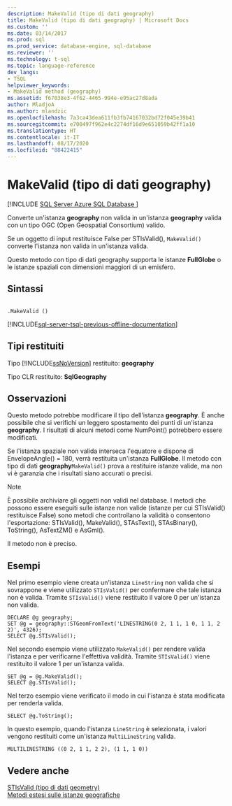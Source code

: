 ```yaml
---
description: MakeValid (tipo di dati geography)
title: MakeValid (tipo di dati geography) | Microsoft Docs
ms.custom: ''
ms.date: 03/14/2017
ms.prod: sql
ms.prod_service: database-engine, sql-database
ms.reviewer: ''
ms.technology: t-sql
ms.topic: language-reference
dev_langs:
- TSQL
helpviewer_keywords:
- MakeValid method (geography)
ms.assetid: f67038e3-4f62-4465-994e-e95ac27d8ada
author: MladjoA
ms.author: mlandzic
ms.openlocfilehash: 7a3ca43dea611fb3fb74167032bd72f045e39b41
ms.sourcegitcommit: e700497f962e4c2274df16d9e651059b42ff1a10
ms.translationtype: HT
ms.contentlocale: it-IT
ms.lasthandoff: 08/17/2020
ms.locfileid: "88422415"
---
```

# <a name="makevalid-geography-data-type"></a>MakeValid (tipo di dati geography)
[!INCLUDE [SQL Server Azure SQL Database ](../../includes/applies-to-version/sql-asdb.md)]

  Converte un'istanza **geography** non valida in un'istanza **geography** valida con un tipo OGC (Open Geospatial Consortium) valido.  
  
 Se un oggetto di input restituisce False per STIsValid(), `MakeValid()` converte l'istanza non valida in un'istanza valida.  
  
 Questo metodo con tipo di dati geography supporta le istanze **FullGlobe** o le istanze spaziali con dimensioni maggiori di un emisfero.  
  
## <a name="syntax"></a>Sintassi  
  
```  
  
.MakeValid ()  
```  

[!INCLUDE[sql-server-tsql-previous-offline-documentation](../../includes/sql-server-tsql-previous-offline-documentation.md)]

## <a name="return-types"></a>Tipi restituiti
 Tipo [!INCLUDE[ssNoVersion](../../includes/ssnoversion-md.md)] restituito: **geography**  
  
 Tipo CLR restituito: **SqlGeography**  
  
## <a name="remarks"></a>Osservazioni  
 Questo metodo potrebbe modificare il tipo dell'istanza **geography**. È anche possibile che si verifichi un leggero spostamento dei punti di un'istanza **geography**. I risultati di alcuni metodi come NumPoint() potrebbero essere modificati.  
  
 Se l'istanza spaziale non valida interseca l'equatore e dispone di EnvelopeAngle() = 180, verrà restituita un'istanza **FullGlobe**. Il metodo con tipo di dati **geography**`MakeValid()` prova a restituire istanze valide, ma non vi è garanzia che i risultati siano accurati o precisi.  
  
> [!NOTE]  
>  È possibile archiviare gli oggetti non validi nel database. I metodi che possono essere eseguiti sulle istanze non valide (istanze per cui STIsValid() restituisce False) sono metodi che controllano la validità o consentono l'esportazione: STIsValid(), MakeValid(), STAsText(), STAsBinary(), ToString(), AsTextZM() e AsGml().  
  
 Il metodo non è preciso.  
  
## <a name="examples"></a>Esempi  
 Nel primo esempio viene creata un'istanza `LineString` non valida che si sovrappone e viene utilizzato `STIsValid()` per confermare che tale istanza non è valida. Tramite `STIsValid()` viene restituito il valore 0 per un'istanza non valida.  
  
```  
DECLARE @g geography;  
SET @g = geography::STGeomFromText('LINESTRING(0 2, 1 1, 1 0, 1 1, 2 2)', 4326);  
SELECT @g.STIsValid();  
```  
  
 Nel secondo esempio viene utilizzato `MakeValid()` per rendere valida l'istanza e per verificarne l'effettiva validità. Tramite `STIsValid()` viene restituito il valore 1 per un'istanza valida.  
  
```  
SET @g = @g.MakeValid();  
SELECT @g.STIsValid();  
```  
  
 Nel terzo esempio viene verificato il modo in cui l'istanza è stata modificata per renderla valida.  
  
```  
SELECT @g.ToString();  
```  
  
 In questo esempio, quando l'istanza `LineString` è selezionata, i valori vengono restituiti come un'istanza `MultiLineString` valida.  
  
```  
MULTILINESTRING ((0 2, 1 1, 2 2), (1 1, 1 0))  
```  
  
## <a name="see-also"></a>Vedere anche  
 [STIsValid &#40;tipo di dati geometry&#41;](../../t-sql/spatial-geometry/stisvalid-geometry-data-type.md)   
 [Metodi estesi sulle istanze geografiche](../../t-sql/spatial-geography/extended-methods-on-geography-instances.md)  
  
  
